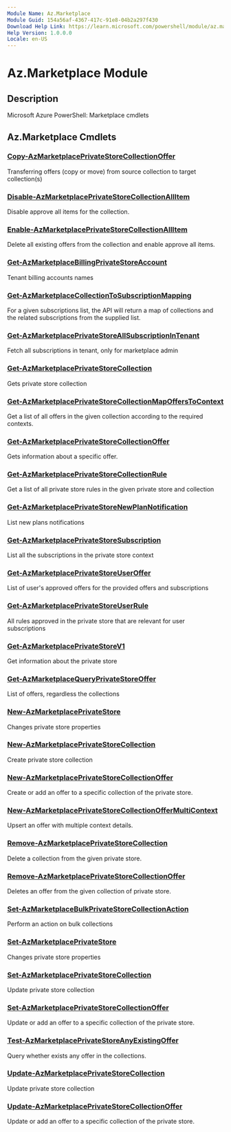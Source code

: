 ```yaml
---
Module Name: Az.Marketplace
Module Guid: 154a56af-4367-417c-91e8-04b2a297f430
Download Help Link: https://learn.microsoft.com/powershell/module/az.marketplace
Help Version: 1.0.0.0
Locale: en-US
---
```


# Az.Marketplace Module
## Description
Microsoft Azure PowerShell: Marketplace cmdlets

## Az.Marketplace Cmdlets
### [Copy-AzMarketplacePrivateStoreCollectionOffer](Copy-AzMarketplacePrivateStoreCollectionOffer.md)
Transferring offers (copy or move) from source collection to target collection(s)

### [Disable-AzMarketplacePrivateStoreCollectionAllItem](Disable-AzMarketplacePrivateStoreCollectionAllItem.md)
Disable approve all items for the collection.

### [Enable-AzMarketplacePrivateStoreCollectionAllItem](Enable-AzMarketplacePrivateStoreCollectionAllItem.md)
Delete all existing offers from the collection and enable approve all items.

### [Get-AzMarketplaceBillingPrivateStoreAccount](Get-AzMarketplaceBillingPrivateStoreAccount.md)
Tenant billing accounts names

### [Get-AzMarketplaceCollectionToSubscriptionMapping](Get-AzMarketplaceCollectionToSubscriptionMapping.md)
For a given subscriptions list, the API will return a map of collections and the related subscriptions from the supplied list.

### [Get-AzMarketplacePrivateStoreAllSubscriptionInTenant](Get-AzMarketplacePrivateStoreAllSubscriptionInTenant.md)
Fetch all subscriptions in tenant, only for marketplace admin

### [Get-AzMarketplacePrivateStoreCollection](Get-AzMarketplacePrivateStoreCollection.md)
Gets private store collection

### [Get-AzMarketplacePrivateStoreCollectionMapOffersToContext](Get-AzMarketplacePrivateStoreCollectionMapOffersToContext.md)
Get a list of all offers in the given collection according to the required contexts.

### [Get-AzMarketplacePrivateStoreCollectionOffer](Get-AzMarketplacePrivateStoreCollectionOffer.md)
Gets information about a specific offer.

### [Get-AzMarketplacePrivateStoreCollectionRule](Get-AzMarketplacePrivateStoreCollectionRule.md)
Get a list of all private store rules in the given private store and collection

### [Get-AzMarketplacePrivateStoreNewPlanNotification](Get-AzMarketplacePrivateStoreNewPlanNotification.md)
List new plans notifications

### [Get-AzMarketplacePrivateStoreSubscription](Get-AzMarketplacePrivateStoreSubscription.md)
List all the subscriptions in the private store context

### [Get-AzMarketplacePrivateStoreUserOffer](Get-AzMarketplacePrivateStoreUserOffer.md)
List of user's approved offers for the provided offers and subscriptions

### [Get-AzMarketplacePrivateStoreUserRule](Get-AzMarketplacePrivateStoreUserRule.md)
All rules approved in the private store that are relevant for user subscriptions

### [Get-AzMarketplacePrivateStoreV1](Get-AzMarketplacePrivateStoreV1.md)
Get information about the private store

### [Get-AzMarketplaceQueryPrivateStoreOffer](Get-AzMarketplaceQueryPrivateStoreOffer.md)
List of offers, regardless the collections

### [New-AzMarketplacePrivateStore](New-AzMarketplacePrivateStore.md)
Changes private store properties

### [New-AzMarketplacePrivateStoreCollection](New-AzMarketplacePrivateStoreCollection.md)
Create private store collection

### [New-AzMarketplacePrivateStoreCollectionOffer](New-AzMarketplacePrivateStoreCollectionOffer.md)
Create or add an offer to a specific collection of the private store.

### [New-AzMarketplacePrivateStoreCollectionOfferMultiContext](New-AzMarketplacePrivateStoreCollectionOfferMultiContext.md)
Upsert an offer with multiple context details.

### [Remove-AzMarketplacePrivateStoreCollection](Remove-AzMarketplacePrivateStoreCollection.md)
Delete a collection from the given private store.

### [Remove-AzMarketplacePrivateStoreCollectionOffer](Remove-AzMarketplacePrivateStoreCollectionOffer.md)
Deletes an offer from the given collection of private store.

### [Set-AzMarketplaceBulkPrivateStoreCollectionAction](Set-AzMarketplaceBulkPrivateStoreCollectionAction.md)
Perform an action on bulk collections

### [Set-AzMarketplacePrivateStore](Set-AzMarketplacePrivateStore.md)
Changes private store properties

### [Set-AzMarketplacePrivateStoreCollection](Set-AzMarketplacePrivateStoreCollection.md)
Update private store collection

### [Set-AzMarketplacePrivateStoreCollectionOffer](Set-AzMarketplacePrivateStoreCollectionOffer.md)
Update or add an offer to a specific collection of the private store.

### [Test-AzMarketplacePrivateStoreAnyExistingOffer](Test-AzMarketplacePrivateStoreAnyExistingOffer.md)
Query whether exists any offer in the collections.

### [Update-AzMarketplacePrivateStoreCollection](Update-AzMarketplacePrivateStoreCollection.md)
Update private store collection

### [Update-AzMarketplacePrivateStoreCollectionOffer](Update-AzMarketplacePrivateStoreCollectionOffer.md)
Update or add an offer to a specific collection of the private store.

